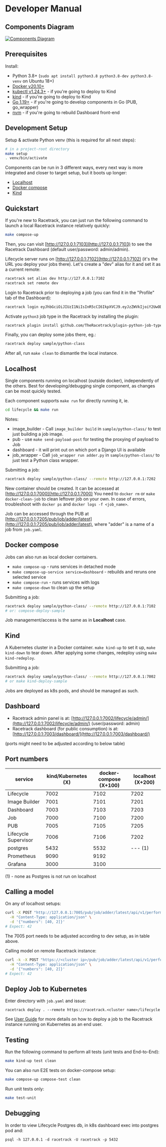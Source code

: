 # Developer Manual

## Components Diagram

[![Components Diagram](../assets/racetrack-components.drawio.png)](../assets/racetrack-components.drawio.png)

## Prerequisites

Install:

- Python 3.8+ (`sudo apt install python3.8 python3.8-dev python3.8-venv` on Ubuntu 18+)
- [Docker v20.10+](https://docs.docker.com/engine/install/ubuntu/)
- [kubectl v1.24.3+](https://kubernetes.io/docs/tasks/tools/#kubectl) - if you're going to deploy to Kind
- [kind](https://kind.sigs.k8s.io/docs/user/quick-start/#installation) - if you're going to deploy to Kind
- [Go 1.19+](https://go.dev/doc/install) - if you're going to develop components in Go (PUB, go_wrapper)
- [nvm](https://github.com/nvm-sh/nvm) - if you're going to rebuild Dashboard front-end

## Development Setup

Setup & activate Python venv (this is required for all next steps):

```bash
# in a project-root directory
make setup
. venv/bin/activate
```

Components can be run in 3 different ways, every next way is more integrated and
closer to target setup, but it boots up longer:

- [Localhost](#localhost)
- [Docker compose](#docker-compose)
- [Kind](#kind)

## Quickstart

If you're new to Racetrack, you can just run the following command to launch a local Racetrack instance relatively quickly:
```bash
make compose-up
```

Then, you can visit [http://127.0.0.1:7103](http://127.0.0.1:7103) to see the Racetrack Dashboard (default user/password: admin/admin).

Lifecycle server runs on [http://127.0.0.1:7102](http://127.0.0.1:7102) (it's the URL you deploy your jobs there).
Let's create a "dev" alias for it and set it as a current remote:
```bash
racetrack set alias dev http://127.0.0.1:7102
racetrack set remote dev
```

Login to Racetrack prior to deploying a job (you can find it in the "Profile" tab of the Dashboard):
```bash
racetrack login eyJhbGciOiJIUzI1NiIsInR5cCI6IkpXVCJ9.eyJzZWVkIjoiY2UwODFiMDUtYTRhMC00MTRhLThmNmEtODRjMDIzMTkxNmE2Iiwic3ViamVjdCI6ImFkbWluIiwic3ViamVjdF90eXBlIjoidXNlciIsInNjb3BlcyI6bnVsbH0.xDUcEmR7USck5RId0nwDo_xtZZBD6pUvB2vL6i39DQI
```

Activate `python3` job type in the Racetrack by installing the plugin:
```bash
racetrack plugin install github.com/TheRacetrack/plugin-python-job-type
```

Finally, you can deploy some jobs there, eg.:
```bash
racetrack deploy sample/python-class
```

After all, run `make clean` to dismantle the local instance.

## Localhost

Single components running on localhost (outside docker), independently of the others.
Best for developing/debugging single component, as changes can be most quickly
tested. 

Each component supports `make run` for directly running it, ie.

```bash
cd lifecycle && make run
```

Notes:

- image_builder - Call `image_builder build` in `sample/python-class/` to
   test just building a job image.
- pub - use `make send-payload-post` for testing the proxying of payload to Job
- dashboard - it will print out on which port a Django UI is available
- job_wrapper - Call `job_wrapper run adder.py` in `sample/python-class/`
  to just test a Python class wrapper.

Submitting a job:

```bash
racetrack deploy sample/python-class/ --remote http://127.0.0.1:7202
```

New container should be created. It can be accessed at [http://127.0.0.1:7000](http://127.0.0.1:7000)
You need to `docker rm` or `make docker-clean-job` to clean leftover job on your own.
In case of errors, troubleshoot with `docker ps` and `docker logs -f <job_name>`.

Job can be accessed through the PUB at [http://127.0.0.1:7205/pub/job/adder/latest](http://127.0.0.1:7205/pub/job/adder/latest),
where "adder" is a name of a job from `job.yaml`.

## Docker compose

Jobs can also run as local docker containers. 

- `make compose-up` - runs services in detached mode
- `make compose-up-service service=dashboard` - rebuilds and reruns one selected service
- `make compose-run` - runs services with logs 
- `make compose-down` to clean up the setup

Submitting a job:

```bash
racetrack deploy sample/python-class/ --remote http://127.0.0.1:7102
# or: compose-deploy-sample
```

Job management/access is the same as in **Localhost** case.

## Kind

A Kubernetes cluster in a Docker container. `make kind-up` to set it up,
`make kind-down` to tear down. After applying some changes, redeploy using `make kind-redeploy`.

Submitting a job:

```bash
racetrack deploy sample/python-class/ --remote http://127.0.0.1:7002
# or make kind-deploy-sample
```

Jobs are deployed as k8s pods, and should be managed as such.

## Dashboard

- Racetrack admin panel is at: [http://127.0.0.1:7002/lifecycle/admin/](http://127.0.0.1:7002/lifecycle/admin/)
  (user/password: admin)
- Racetrack dashboard (for public consumption) is at: [http://127.0.0.1:7003/dashboard/](http://127.0.0.1:7003/dashboard/)
  
(ports might need to be adjusted according to below table)

## Port numbers

| service              | kind/Kubernetes (X) | docker-compose (X+100) | localhost (X+200) |
|----------------------|---------------------|------------------------|-------------------|
| Lifecycle            | 7002                | 7102                   | 7202              |
| Image Builder        | 7001                | 7101                   | 7201              |
| Dashboard            | 7003                | 7103                   | 7203              |
| Job                  | 7000                | 7100                   | 7200              |
| PUB                  | 7005                | 7105                   | 7205              |
| Lifecycle Supervisor | 7006                | 7106                   | 7202              |
| postgres             | 5432                | 5532                   | --- (1)           |
| Prometheus           | 9090                | 9192                   |                   |
| Grafana              | 3000                | 3100                   |                   |

(1) - none as Postgres is not run on localhost

## Calling a model

On any of localhost setups:

```bash
curl -X POST "http://127.0.0.1:7005/pub/job/adder/latest/api/v1/perform" \
  -H "Content-Type: application/json" \
  -d '{"numbers": [40, 2]}'
# Expect: 42
```

The 7005 port needs to be adjusted according to dev setup, as in table above.

Calling model on remote Racetrack instance:

```bash
curl -k -X POST "https://<cluster ip>/pub/job/adder/latest/api/v1/perform" \
  -H "Content-Type: application/json" \
  -d '{"numbers": [40, 2]}'
# Expect: 42
```

## Deploy Job to Kubernetes

Enter directory with `job.yaml` and issue:

```
racetrack deploy . --remote https://racetrack.<cluster name>/lifecycle
```

See [User Guide](../user.md) for more details on how to deploy a job
to the Racetrack instance running on Kubernetes as an end user.

## Testing

Run the following command to perform all tests (unit tests and End-to-End):

```bash
make kind-up test clean
```

You can also run E2E tests on docker-compose setup:

```bash
make compose-up compose-test clean
```

Run unit tests only:

```bash
make test-unit
```

## Debugging

In order to view Lifecycle Postgres db, in k8s dashboard exec into postgres pod and:
```
psql -h 127.0.0.1 -d racetrack -U racetrack -p 5432
```
